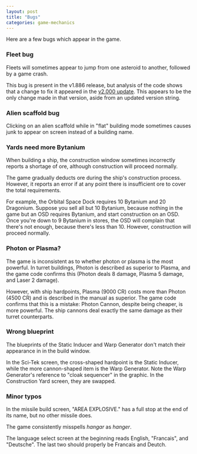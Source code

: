 ```yaml
---
layout: post
title: "Bugs"
categories: game-mechanics
---
```


Here are a few bugs which appear in the game.

### Fleet bug

Fleets will sometimes appear to jump from one asteroid to another, followed by a
game crash.

This bug is present in the v1.886 release, but analysis of the code shows that a
change to fix it appeared in the [v2.000
update](../history/version-differences.html). This appears to be the only change
made in that version, aside from an updated version string.

### Alien scaffold bug

Clicking on an alien scaffold while in "flat" building mode sometimes causes
junk to appear on screen instead of a building name.

### Yards need more Bytanium

When building a ship, the construction window sometimes incorrectly reports a
shortage of ore, although construction will proceed normally.

The game gradually deducts ore during the ship's construction process. However,
it reports an error if at any point there is insufficient ore to cover the
total requirements.

For example, the Orbital Space Dock requires 10 Bytanium and 20 Dragonium.
Suppose you sell all but 10 Bytanium, because nothing in the game but an OSD
requires Bytanium, and start construction on an OSD. Once you're down to 9
Bytanium in stores, the OSD will complain that there's not enough, because
there's less than 10. However, construction will proceed normally.

### Photon or Plasma?

The game is inconsistent as to whether photon or plasma is the most powerful. In
turret buildings, Photon is described as superior to Plasma, and the game code
confirms this (Photon deals 8 damage, Plasma 5 damage, and Laser 2 damage).

However, with ship hardpoints, Plasma (9000 CR) costs more than Photon (4500
CR) and is described in the manual as superior. The game code confirms that this
is a mistake: Photon Cannon, despite being cheaper, is more powerful. The ship
cannons deal exactly the same damage as their turret counterparts.

### Wrong blueprint

The blueprints of the Static Inducer and Warp Generator don't match their
appearance in in the build window.

In the Sci-Tek screen, the cross-shaped hardpoint is the Static Inducer, while
the more cannon-shaped item is the Warp Generator. Note the Warp Generator's
reference to "cloak sequencer" in the graphic. In the Construction Yard screen,
they are swapped.

### Minor typos

In the missile build screen, "AREA EXPLOSIVE." has a full stop at the end of its
name, but no other missile does.

The game consistently misspells _hangar_ as _hanger_.

The language select screen at the beginning reads English, "Francais", and
"Deutsche". The last two should properly be Francais and Deutch.
